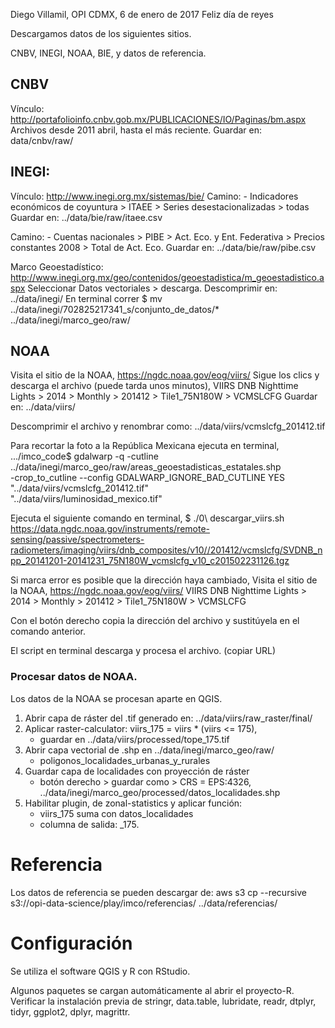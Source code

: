 Diego Villamil, OPI
CDMX, 6 de enero de 2017
Feliz día de reyes


Descargamos datos de los siguientes sitios. 

CNBV, INEGI, NOAA, BIE, y datos de referencia. 


## CNBV
Vínculo:  http://portafolioinfo.cnbv.gob.mx/PUBLICACIONES/IO/Paginas/bm.aspx
Archivos desde 2011 abril, hasta el más reciente. 
Guardar en: data/cnbv/raw/

## INEGI: 
Vínculo:  http://www.inegi.org.mx/sistemas/bie/
Camino:   - Indicadores económicos de coyuntura > ITAEE > 
  Series desestacionalizadas > todas
Guardar en:  ../data/bie/raw/itaee.csv

Camino:   - Cuentas nacionales > PIBE > Act. Eco. y Ent. Federativa > 
    Precios constantes 2008 > Total de Act. Eco. 
Guardar en:  ../data/bie/raw/pibe.csv

Marco Geoestadístico:
http://www.inegi.org.mx/geo/contenidos/geoestadistica/m_geoestadistico.aspx
Seleccionar Datos vectoriales > descarga. 
Descomprimir en: ../data/inegi/
En terminal correr 
$ mv ../data/inegi/702825217341_s/conjunto_de_datos/* ../data/inegi/marco_geo/raw/


## NOAA
Visita el sitio de la NOAA, https://ngdc.noaa.gov/eog/viirs/
Sigue los clics y descarga el archivo (puede tarda unos minutos),
VIIRS DNB Nighttime Lights > 2014 > Monthly > 201412 > Tile1_75N180W > VCMSLCFG 
Guardar en: ../data/viirs/

Descomprimir el archivo y renombrar como: 
../data/viirs/vcmslcfg_201412.tif

Para recortar la foto a la República Mexicana ejecuta en terminal,
.../imco_code$ gdalwarp -q -cutline ../data/inegi/marco_geo/raw/areas_geoestadisticas_estatales.shp \
  -crop_to_cutline --config GDALWARP_IGNORE_BAD_CUTLINE YES \
  "../data/viirs/vcmslcfg_201412.tif" \
  "../data/viirs/luminosidad_mexico.tif"

Ejecuta el siguiente comando en terminal, 
$ ./0\ descargar_viirs.sh https://data.ngdc.noaa.gov/instruments/remote-sensing/passive/spectrometers-radiometers/imaging/viirs/dnb_composites/v10//201412/vcmslcfg/SVDNB_npp_20141201-20141231_75N180W_vcmslcfg_v10_c201502231126.tgz

Si marca error es posible que la dirección haya cambiado, Visita el sitio de la NOAA, 
https://ngdc.noaa.gov/eog/viirs/
VIIRS DNB Nighttime Lights > 2014 > Monthly > 201412 > Tile1_75N180W > VCMSLCFG

Con el botón derecho copia la dirección del archivo y sustitúyela en el comando anterior.

El script en terminal descarga y procesa el archivo. (copiar URL)


### Procesar datos de NOAA.

Los datos de la NOAA se procesan aparte en QGIS. 

1. Abrir capa de ráster del .tif generado en: ../data/viirs/raw_raster/final/
2. Aplicar raster-calculator:  viirs_175 = viirs * (viirs <= 175), 
    - guardar en ../data/viirs/processed/tope_175.tif
3. Abrir capa vectorial de .shp en ../data/inegi/marco_geo/raw/
    - poligonos_localidades_urbanas_y_rurales
4. Guardar capa de localidades con proyección de ráster
    - botón derecho > guardar como > CRS = EPS:4326, 
      ../data/inegi/marco_geo/processed/datos_localidades.shp
5. Habilitar plugin, de zonal-statistics y aplicar función:  
    - viirs_175 suma con datos_localidades
    - columna de salida: _175.
    
    
# Referencia

Los datos de referencia se pueden descargar de: 
aws s3 cp --recursive s3://opi-data-science/play/imco/referencias/ ../data/referencias/


# Configuración
Se utiliza el software QGIS y R con RStudio. 

Algunos paquetes se cargan automáticamente al abrir el proyecto-R. 
Verificar la instalación previa de stringr, data.table, lubridate, 
readr, dtplyr, tidyr, ggplot2, dplyr, magrittr. 








